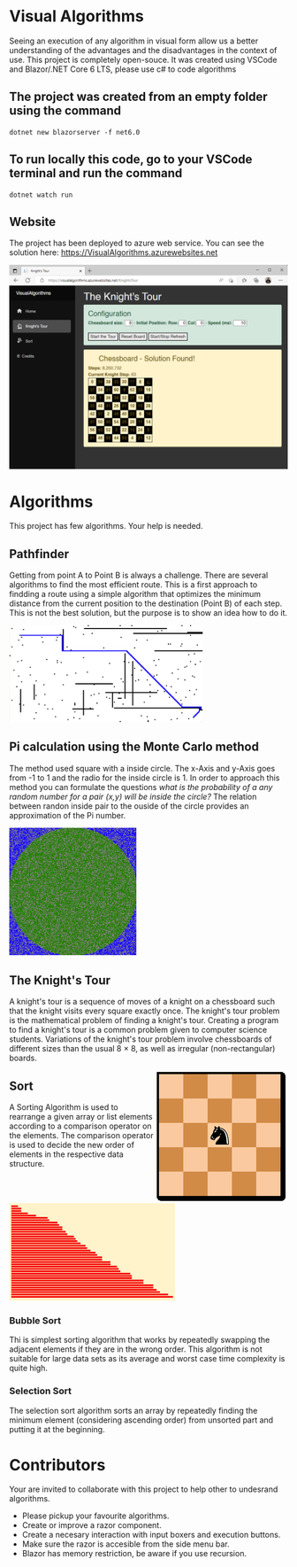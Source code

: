 # Visual Algorithms
Seeing an execution of any algorithm in visual form allow us a better understanding of the advantages and the disadvantages in the context of use. This project is completely open-souce. It was created using VSCode and Blazor/.NET Core 6 LTS, please use c# to code algorithms

## The project was created from an empty folder using the command
    dotnet new blazorserver -f net6.0
    
## To run locally this code, go to your VSCode terminal and run the command
    dotnet watch run
    
## Website
  The project has been deployed to azure web service. You can see the solution here:
  https://VisualAlgorithms.azurewebsites.net
    
  ![Alt text](wwwroot/images/KnightsTour.png?raw=true "The Knight's Tour")
    
# Algorithms
This project has few algorithms. Your help is needed.

## Pathfinder
Getting from point A to Point B is always a challenge. There are several algorithms to find the most efficient route. This is a first approach to findding a route using a simple algorithm that optimizes the minimum distance from the current position to the destination (Point B) of each step. This is not the best solution, but the purpose is to show an idea how to do it. 

<img src="/wwwroot/images/Pathfinder.png" width="350">

## Pi calculation using the Monte Carlo method
The method used square with a inside circle. The x-Axis and y-Axis goes from -1 to 1 and the radio for the inside circle is 1. In order to approach this method you can formulate the questions <i>what is the probability of a any random number for a pair (x,y) will be inside the circle?</i> The relation between randon inside pair to the ouside of the circle provides an approximation of the Pi number.

<img src="/wwwroot/images/Pi_Montecarlo.png" width="230">

## The Knight's Tour
A knight's tour is a sequence of moves of a knight on a chessboard such that the knight visits every square exactly once.
The knight's tour problem is the mathematical problem of finding a knight's tour. Creating a program to find a knight's tour is a common problem given to computer science students. Variations of the knight's tour problem involve chessboards of different sizes than the usual 8 × 8, as well as irregular (non-rectangular) boards.

<img src="/wwwroot/images/KnightTourAnimation.gif" style="float:right">


## Sort
A Sorting Algorithm is used to rearrange a given array or list elements according to a comparison operator on the elements. The comparison operator is used to decide the new order of elements in the respective data structure.

<img src="/wwwroot/images/Sort.png" width="300">

### Bubble Sort
Thi is simplest sorting algorithm that works by repeatedly swapping the adjacent elements if they are in the wrong order. 
This algorithm is not suitable for large data sets as its average and worst case time complexity is quite high.
### Selection Sort
The selection sort algorithm sorts an array by repeatedly finding the minimum element (considering ascending order) from unsorted part and putting it at the beginning.



  
# Contributors
  Your are invited to collaborate with this project to help other to undesrand algorithms.
  - Please pickup your favourite algorithms.
  - Create or improve a razor component.
  - Create a necesary interaction with input boxers and execution buttons.
  - Make sure the razor is accesible from the side menu bar.
  - Blazor has memory restriction, be aware if you use recursion.
  

